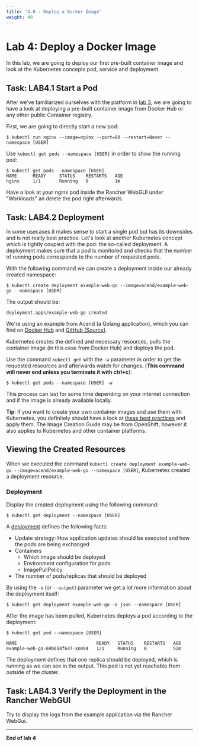 ```yaml
---
title: "4.0 - Deploy a Docker Image"
weight: 40
---
```



# Lab 4: Deploy a Docker Image

In this lab, we are going to deploy our first pre-built container image and look at the Kubernetes concepts pod, service and deployment.


## Task: LAB4.1 Start a Pod

After we've familiarized ourselves with the platform in [lab 3](03_first_steps.md), we are going to have a look at deploying a pre-built container image from Docker Hub or any other public Container registry.

First, we are going to directly start a new pod:

```
$ kubectl run nginx --image=nginx --port=80 --restart=Never --namespace [USER]
```

Use `kubectl get pods --namespace [USER]` in order to show the running pod:

```
$ kubectl get pods --namespace [USER]
NAME      READY     STATUS    RESTARTS   AGE
nginx     1/1       Running   0          1m
```

Have a look at your nginx pod inside the Rancher WebGUI under "Workloads" an delete the pod right afterwards.

## Task: LAB4.2 Deployment

In some usecases it makes sense to start a single pod but has its downsides and is not really best practice. Let's look at another Kubernetes concept which is tightly coupled with the pod: the so-called deployment. A deployment makes sure that a pod is monitored and checks that the number of running pods corresponds to the number of requested pods.

With the following command we can create a deployment inside our already created namespace:


```
$ kubectl create deployment example-web-go --image=acend/example-web-go --namespace [USER]
```

The output should be:
```
deployment.apps/example-web-go created
```

We're using an example from Acend (a Golang application), which you can find on [Docker Hub](https://hub.docker.com/r/acend/example-web-go/) and [GitHub (Source)](https://github.com/acend/awesome-apps).

Kubernetes creates the defined and necessary resources, pulls the container image (in this case from Docker Hub) and deploys the pod.

Use the command `kubectl get` with the `-w` parameter in order to get the requested resources and afterwards watch for changes. (**This command will never end unless you terminate it with ctrl+c**):


```
$ kubectl get pods --namespace [USER] -w
```

This process can last for some time depending on your internet connection and if the image is already available locally.

**Tip**: If you want to create your own container images and use them with Kubernetes, you definitely should have a look at [these best practices](https://docs.openshift.com/container-platform/latest/creating_images/guidelines.html) and apply them. The Image Creation Guide may be from OpenShift, however it also applies to Kubernetes and other container platforms.




## Viewing the Created Resources

When we executed the command `kubectl create deployment example-web-go --image=acend/example-web-go --namespace [USER]`, Kubernetes created a deployment resource.


### Deployment

Display the created deployment using the following command:

```
$ kubectl get deployment --namespace [USER]
```
A [deployment](https://kubernetes.io/docs/concepts/workloads/controllers/deployment/) defines the following facts:

- Update strategy: How application updates should be executed and how the pods are being exchanged
- Containers
  - Which image should be deployed
  - Environment configuration for pods
  - ImagePullPolicy
- The number of pods/replicas that should be deployed

By using the `-o` (or `--output`) parameter we get a lot more information about the deployment itself:
```
$ kubectl get deployment example-web-go -o json --namespace [USER]
```

After the image has been pulled, Kubernetes deploys a pod according to the deployment:

```
$ kubectl get pod --namespace [USER]
```

```
NAME                              READY   STATUS    RESTARTS   AGE
example-web-go-69b658f647-xnm94   1/1     Running   0          52m
```

The deployment defines that one replica should be deployed, which is running as we can see in the output. This pod is not yet reachable from outside of the cluster.

## Task: LAB4.3 Verify the Deployment in the Rancher WebGUI

Try to display the logs from the example application via the Rancher WebGui.


---

**End of lab 4**
